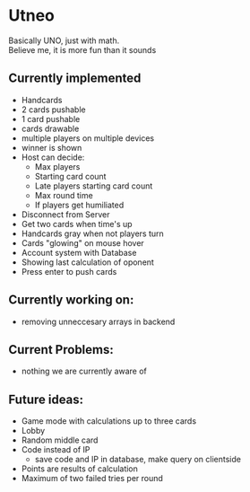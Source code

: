 # Utneo

Basically UNO, just with math.<br />
Believe me, it is more fun than it sounds

## Currently implemented
- Handcards
- 2 cards pushable
- 1 card pushable
- cards drawable
- multiple players on multiple devices
- winner is shown
- Host can decide:
  - Max players
  - Starting card count
  - Late players starting card count
  - Max round time
  - If players get humiliated
- Disconnect from Server
- Get two cards when time's up
- Handcards gray when not players turn
- Cards "glowing" on mouse hover
- Account system with Database
- Showing last calculation of oponent
- Press enter to push cards


## Currently working on:
- removing unneccesary arrays in backend

## Current Problems:
- nothing we are currently aware of

## Future ideas:
- Game mode with calculations up to three cards
- Lobby
- Random middle card
- Code instead of IP
  - save code and IP in database, make query on clientside
- Points are results of calculation
- Maximum of two failed tries per round
